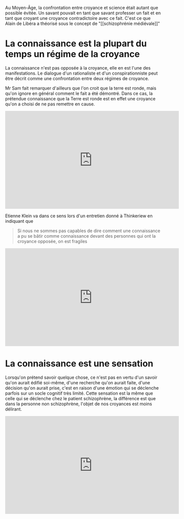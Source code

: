 Au Moyen-Âge, la confrontation entre croyance et science était autant que possible évitée. Un savant pouvait en tant que savant professer un fait et en tant que croyant une croyance contradictoire avec ce fait. C'est ce que Alain de Libéra a théorisé sous le concept de "[[schizophrénie médiévale]]"

# La connaissance est la plupart du temps un régime de la croyance

La connaissance n'est pas opposée à la croyance, elle en est l'une des manifestations. Le dialogue d'un rationaliste et d'un conspirationniste peut être décrit comme une confrontation entre deux régimes de croyance. 

Mr Sam fait remarquer d'ailleurs que l'on croit que la terre est ronde, mais qu'on ignore en général comment le fait a été démontré. Dans ce cas, la prétendue connaissance que la Terre est ronde est en effet une croyance qu'on a choisi de ne pas remettre en cause. 

<p>
	<iframe width="560" height="315" src="https://www.youtube.com/embed/f3RNHlgsGf8?start=1743" frameborder="0" allow="accelerometer; autoplay; clipboard-write; encrypted-media; gyroscope; picture-in-picture" allowfullscreen></iframe>
</p>

Etienne Klein va dans ce sens lors d'un entretien donné à Thinkeriew en indiquant que 

>Si nous ne sommes pas capables de dire comment une connaissance a pu se bâtir comme connaissance devant des personnes qui ont la croyance opposée, on est fragiles 

<iframe width="560" height="315" src="https://www.youtube.com/embed/KIwtT8cAAKI?start=825" title="YouTube video player" frameborder="0" allow="accelerometer; autoplay; clipboard-write; encrypted-media; gyroscope; picture-in-picture" allowfullscreen></iframe>

# La connaissance est une sensation

Lorsqu'on prétend savoir quelque chose, ce n'est pas en vertu d'un savoir qu'on aurait édifié soi-même, d'une recherche qu'on aurait faite, d'une décision qu'on aurait prise, c'est en raison d'une émotion qui se déclenche parfois sur un socle cognitif très limité. 
Cette sensation est la même que celle qui se déclenche chez le patient schizophrène, la différence est que dans la personne non schizophrène, l'objet de nos croyances est moins délirant.

<p>
	<iframe width="560" height="315" src="https://www.youtube.com/embed/zSRDgZCyEu0?start=181" frameborder="0" allow="accelerometer; autoplay; clipboard-write; encrypted-media; gyroscope; picture-in-picture" allowfullscreen></iframe>
</p>

